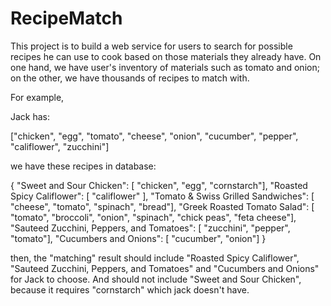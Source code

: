 RecipeMatch
=================================

This project is to build a web service for users to search for possible
recipes he can use to cook based on those materials they already have.
On one hand, we have user's inventory of materials such as tomato and onion;
on the other, we have thousands of recipes to match with.

For example,

Jack has:

["chicken", "egg", "tomato", "cheese", "onion", "cucumber", "pepper",
"califlower", "zucchini"]


we have these recipes in database:

{
	"Sweet and Sour Chicken": [ "chicken", "egg", "cornstarch"],
	"Roasted Spicy Califlower": [ "califlower" ],
	"Tomato & Swiss Grilled Sandwiches": [ "cheese", "tomato", "spinach", "bread"],
	"Greek Roasted Tomato Salad": [ "tomato", "broccoli", "onion", "spinach", "chick peas", "feta cheese"],
	"Sauteed Zucchini, Peppers, and Tomatoes": [ "zucchini", "pepper", "tomato"],
	"Cucumbers and Onions": [ "cucumber", "onion"]
}


then, the "matching" result should include "Roasted Spicy Califlower",
"Sauteed Zucchini, Peppers, and Tomatoes" and "Cucumbers and Onions" for Jack to choose.
And should not include "Sweet and Sour Chicken", because it requires "cornstarch"
which jack doesn't have.




